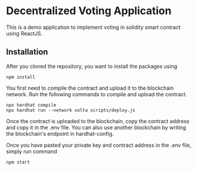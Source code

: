 # Decentralized Voting Application

This is a demo application to implement voting in solidity smart contract using ReactJS. 

## Installation

After you cloned the repository, you want to install the packages using

```shell
npm install
```

You first need to compile the contract and upload it to the blockchain network. Run the following commands to compile and upload the contract.

```shell
npx hardhat compile
npx hardhat run --network volta scripts/deploy.js
```

Once the contract is uploaded to the blockchain, copy the contract address and copy it in the .env file. You can also use another blockchain by writing the blockchain's endpoint in hardhat-config.

Once you have pasted your private key and contract address in the .env file, simply run command

```shell
npm start
```
